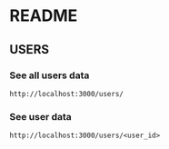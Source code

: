 # README

## USERS
### See all users data
`http://localhost:3000/users/`
### See user data
`http://localhost:3000/users/<user_id>`
